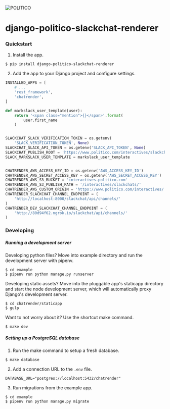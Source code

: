![POLITICO](https://rawgithub.com/The-Politico/src/master/images/logo/badge.png)

# django-politico-slackchat-renderer

### Quickstart

1. Install the app.

  ```
  $ pip install django-politico-slackchat-renderer
  ```

2. Add the app to your Django project and configure settings.

  ```python
  INSTALLED_APPS = [
      # ...
      'rest_framework',
      'chatrender',
  ]

  def markslack_user_template(user):
      return '<span class="mention">{}</span>'.format(
          user.first_name
      )


  SLACKCHAT_SLACK_VERIFICATION_TOKEN = os.getenv(
      'SLACK_VERIFICATION_TOKEN', None)
  SLACKCHAT_SLACK_API_TOKEN = os.getenv('SLACK_API_TOKEN', None)
  SLACKCHAT_PUBLISH_ROOT = 'https://www.politico.com/interactives/slackchats/'
  SLACK_MARKSLACK_USER_TEMPLATE = markslack_user_template


  CHATRENDER_AWS_ACCESS_KEY_ID = os.getenv('AWS_ACCESS_KEY_ID')
  CHATRENDER_AWS_SECRET_ACCESS_KEY = os.getenv('AWS_SECRET_ACCESS_KEY')
  CHATRENDER_AWS_S3_BUCKET = 'interactives.politico.com'
  CHATRENDER_AWS_S3_PUBLISH_PATH = '/interactives/slackchats/'
  CHATRENDER_AWS_CUSTOM_ORIGIN = 'https://www.politico.com/interactives/'
  CHATRENDER_SLACKCHAT_CHANNEL_ENDPOINT = (
      'http://localhost:8000/slackchat/api/channels/'
  )
  CHATRENDER_DEV_SLACKCHAT_CHANNEL_ENDPOINT = (
      'http://80d94f62.ngrok.io/slackchat/api/channels/'
  )
  ```

### Developing

##### Running a development server

Developing python files? Move into example directory and run the development server with pipenv.

  ```
  $ cd example
  $ pipenv run python manage.py runserver
  ```

Developing static assets? Move into the pluggable app's staticapp directory and start the node development server, which will automatically proxy Django's development server.

  ```
  $ cd chatrender/staticapp
  $ gulp
  ```

Want to not worry about it? Use the shortcut make command.

  ```
  $ make dev
  ```

##### Setting up a PostgreSQL database

1. Run the make command to setup a fresh database.

  ```
  $ make database
  ```

2. Add a connection URL to the `.env` file.

  ```
  DATABASE_URL="postgres://localhost:5432/chatrender"
  ```

3. Run migrations from the example app.

  ```
  $ cd example
  $ pipenv run python manage.py migrate
  ```
